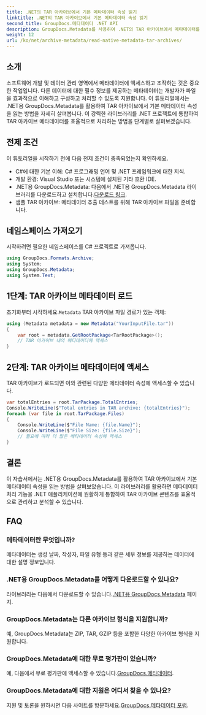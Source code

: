 ```yaml
---
title: .NET의 TAR 아카이브에서 기본 메타데이터 속성 읽기
linktitle: .NET의 TAR 아카이브에서 기본 메타데이터 속성 읽기
second_title: GroupDocs.메타데이터 .NET API
description: GroupDocs.Metadata를 사용하여 .NET의 TAR 아카이브에서 메타데이터를 추출하는 방법을 알아보세요. 이 튜토리얼에서는 프로세스를 단계별로 안내합니다.
weight: 12
url: /ko/net/archive-metadata/read-native-metadata-tar-archives/
---
```

## 소개
소프트웨어 개발 및 데이터 관리 영역에서 메타데이터에 액세스하고 조작하는 것은 중요한 작업입니다. 다른 데이터에 대한 필수 정보를 제공하는 메타데이터는 개발자가 파일을 효과적으로 이해하고 구성하고 처리할 수 있도록 지원합니다. 이 튜토리얼에서는 .NET용 GroupDocs.Metadata를 활용하여 TAR 아카이브에서 기본 메타데이터 속성을 읽는 방법을 자세히 살펴봅니다. 이 강력한 라이브러리를 .NET 프로젝트에 통합하여 TAR 아카이브 메타데이터를 효율적으로 처리하는 방법을 단계별로 살펴보겠습니다.
## 전제 조건
이 튜토리얼을 시작하기 전에 다음 전제 조건이 충족되었는지 확인하세요.
- C#에 대한 기본 이해: C# 프로그래밍 언어 및 .NET 프레임워크에 대한 지식.
- 개발 환경: Visual Studio 또는 시스템에 설치된 기타 호환 IDE.
-  .NET용 GroupDocs.Metadata: 다음에서 .NET용 GroupDocs.Metadata 라이브러리를 다운로드하고 설치합니다.[다운로드 링크](https://releases.groupdocs.com/metadata/net/).
- 샘플 TAR 아카이브: 메타데이터 추출 테스트를 위해 TAR 아카이브 파일을 준비합니다.

## 네임스페이스 가져오기
시작하려면 필요한 네임스페이스를 C# 프로젝트로 가져옵니다.
```csharp
using GroupDocs.Formats.Archive;
using System;
using GroupDocs.Metadata;
using System.Text;
```
## 1단계: TAR 아카이브 메타데이터 로드
 초기화부터 시작하세요.`Metadata` TAR 아카이브 파일 경로가 있는 객체:
```csharp
using (Metadata metadata = new Metadata("YourInputFile.tar"))
{
    var root = metadata.GetRootPackage<TarRootPackage>();
    // TAR 아카이브 내의 메타데이터에 액세스
}
```
## 2단계: TAR 아카이브 메타데이터에 액세스
TAR 아카이브가 로드되면 이와 관련된 다양한 메타데이터 속성에 액세스할 수 있습니다.
```csharp
var totalEntries = root.TarPackage.TotalEntries;
Console.WriteLine($"Total entries in TAR archive: {totalEntries}");
foreach (var file in root.TarPackage.Files)
{
    Console.WriteLine($"File Name: {file.Name}");
    Console.WriteLine($"File Size: {file.Size}");
    // 필요에 따라 더 많은 메타데이터 속성에 액세스
}
```

## 결론
이 자습서에서는 .NET용 GroupDocs.Metadata를 활용하여 TAR 아카이브에서 기본 메타데이터 속성을 읽는 방법을 살펴보았습니다. 이 라이브러리를 활용하면 메타데이터 처리 기능을 .NET 애플리케이션에 원활하게 통합하여 TAR 아카이브 콘텐츠를 효율적으로 관리하고 분석할 수 있습니다.

## FAQ
### 메타데이터란 무엇입니까?
메타데이터는 생성 날짜, 작성자, 파일 유형 등과 같은 세부 정보를 제공하는 데이터에 대한 설명 정보입니다.
### .NET용 GroupDocs.Metadata를 어떻게 다운로드할 수 있나요?
 라이브러리는 다음에서 다운로드할 수 있습니다.[.NET용 GroupDocs.Metadata](https://releases.groupdocs.com/metadata/net/) 페이지.
### GroupDocs.Metadata는 다른 아카이브 형식을 지원합니까?
예, GroupDocs.Metadata는 ZIP, TAR, GZIP 등을 포함한 다양한 아카이브 형식을 지원합니다.
### GroupDocs.Metadata에 대한 무료 평가판이 있습니까?
 예, 다음에서 무료 평가판에 액세스할 수 있습니다.[GroupDocs.메타데이터](https://releases.groupdocs.com/).
### GroupDocs.Metadata에 대한 지원은 어디서 찾을 수 있나요?
 지원 및 토론을 원하시면 다음 사이트를 방문하세요.[GroupDocs.메타데이터 포럼](https://forum.groupdocs.com/c/metadata/14).